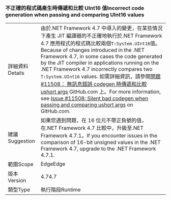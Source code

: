 ### <a name="incorrect-code-generation-when-passing-and-comparing-uint16-values"></a><span data-ttu-id="ebf58-101">不正確的程式碼產生時傳遞和比較 UInt16 值</span><span class="sxs-lookup"><span data-stu-id="ebf58-101">Incorrect code generation when passing and comparing UInt16 values</span></span>

|   |   |
|---|---|
|<span data-ttu-id="ebf58-102">詳細資料</span><span class="sxs-lookup"><span data-stu-id="ebf58-102">Details</span></span>|<span data-ttu-id="ebf58-103">由於.NET Framework 4.7 中導入的變更，在某些情況下產生 JIT 編譯器的不正確地執行於.NET Framework 4.7 應用程式的程式碼比較兩個<code>T:System.UInt16</code>值。</span><span class="sxs-lookup"><span data-stu-id="ebf58-103">Because of changes introduced in the .NET Framework 4.7, in some cases the code generated by the JIT compiler in applications running on the .NET Framework 4.7 incorrectly compares two <code>T:System.UInt16</code> values.</span></span> <span data-ttu-id="ebf58-104">如需詳細資訊，請參閱[問題 #11508： 無訊息錯誤 codegen 時傳遞和比較 ushort args](https://github.com/dotnet/coreclr/issues/11508) GitHub.com 上。</span><span class="sxs-lookup"><span data-stu-id="ebf58-104">For more information, see [Issue #11508: Silent bad codegen when passing and comparing ushort args](https://github.com/dotnet/coreclr/issues/11508) on GitHub.com.</span></span>|
|<span data-ttu-id="ebf58-105">建議</span><span class="sxs-lookup"><span data-stu-id="ebf58-105">Suggestion</span></span>|<span data-ttu-id="ebf58-106">如果您遇到問題，在 16 位元不帶正負號的值，在.NET Framework 4.7 比較中，升級至.NET Framework 4.7.1。</span><span class="sxs-lookup"><span data-stu-id="ebf58-106">If you encounter issues in the comparison of 16-bit unsigned values in the .NET Framework 4.7, upgrade to the .NET Framework 4.7.1.</span></span>|
|<span data-ttu-id="ebf58-107">範圍</span><span class="sxs-lookup"><span data-stu-id="ebf58-107">Scope</span></span>|<span data-ttu-id="ebf58-108">Edge</span><span class="sxs-lookup"><span data-stu-id="ebf58-108">Edge</span></span>|
|<span data-ttu-id="ebf58-109">版本</span><span class="sxs-lookup"><span data-stu-id="ebf58-109">Version</span></span>|<span data-ttu-id="ebf58-110">4.7</span><span class="sxs-lookup"><span data-stu-id="ebf58-110">4.7</span></span>|
|<span data-ttu-id="ebf58-111">類型</span><span class="sxs-lookup"><span data-stu-id="ebf58-111">Type</span></span>|<span data-ttu-id="ebf58-112">執行階段</span><span class="sxs-lookup"><span data-stu-id="ebf58-112">Runtime</span></span>|

